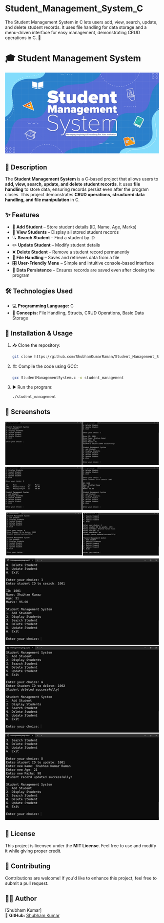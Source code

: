 # Student_Management_System_C
The Student Management System in C lets users add, view, search, update, and delete student records. It uses file handling for data storage and a menu-driven interface for easy management, demonstrating CRUD operations in C. 🚀
# 🎓 Student Management System
![🖥 Main Menu](https://github.com/ShubhamKumarRaman/Student_Management_System_C/blob/main/StudentManagementSystem.jpg)
## 📜 Description
The **Student Management System** is a C-based project that allows users to **add, view, search, update, and delete student records**. It uses **file handling** to store data, ensuring records persist even after the program closes. This project demonstrates **CRUD operations, structured data handling, and file manipulation** in C.

## ✨ Features
- 📝 **Add Student** – Store student details (ID, Name, Age, Marks)
- 📜 **View Students** – Display all stored student records
- 🔍 **Search Student** – Find a student by ID
- ✏️ **Update Student** – Modify student details
- ❌ **Delete Student** – Remove a student record permanently
- 📂 **File Handling** – Saves and retrieves data from a file
- 🎛 **User-Friendly Menu** – Simple and intuitive console-based interface
- 🔄 **Data Persistence** – Ensures records are saved even after closing the program


## 🛠 Technologies Used
- 💻 **Programming Language:** C
- 🔢 **Concepts:** File Handling, Structs, CRUD Operations, Basic Data Storage

## 🚀 Installation & Usage
1. 📥 Clone the repository:
   ```sh
   git clone https://github.com/ShubhamKumarRaman/Student_Management_System_C.git
   ```
2. 🏗 Compile the code using GCC:
   ```sh
   gcc StudentManagementSystem.c -o student_management
   ```
3. ▶️ Run the program:
   ```sh
   ./student_management
   ```

## 📸 Screenshots
![🖥 Main Menu](https://github.com/ShubhamKumarRaman/Student_Management_System_C/blob/main/Screenshots/01.jpg)
![➕ Adding Student](https://github.com/ShubhamKumarRaman/Student_Management_System_C/blob/main/Screenshots/02.jpg)
![📋 Viewing Students](https://github.com/ShubhamKumarRaman/Student_Management_System_C/blob/main/Screenshots/03.jpg)
![🔍 Searching Students](https://github.com/ShubhamKumarRaman/Student_Management_System_C/blob/main/Screenshots/04.jpg)
![❌ Delete Students](https://github.com/ShubhamKumarRaman/Student_Management_System_C/blob/main/Screenshots/05.jpg)
![📋 Updating Students](https://github.com/ShubhamKumarRaman/Student_Management_System_C/blob/main/Screenshots/06.jpg)

## 📜 License
This project is licensed under the **MIT License**. Feel free to use and modify it while giving proper credit.

## 🤝 Contributing
Contributions are welcome! If you'd like to enhance this project, feel free to submit a pull request.

## 👨‍💻 Author
[Shubham Kumar]    
🔗 **GitHub:** [Shubham Kumar](https://github.com/ShubhamKumarRaman)


